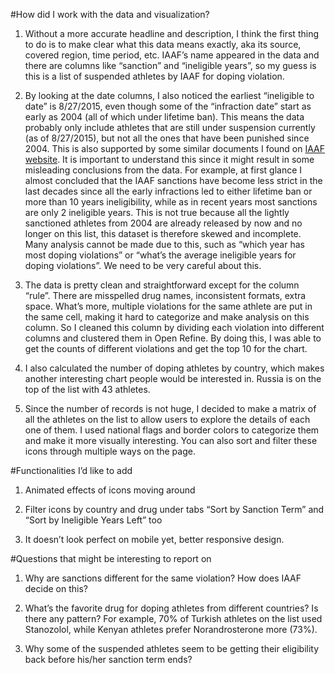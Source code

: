 #How did I work with the data and visualization?
1. Without a more accurate headline and description, I think the first thing to do is to make clear what this data means exactly, aka its source, covered region, time period, etc. IAAF’s name appeared in the data and there are columns like “sanction” and “ineligible years”, so my guess is this is a list of suspended athletes by IAAF for doping violation.

2. By looking at the date columns, I also noticed the earliest “ineligible to date” is 8/27/2015, even though some of the “infraction date” start as early as 2004 (all of which under lifetime ban). This means the data probably only include athletes that are still under suspension currently (as of 8/27/2015), but not all the ones that have been punished since 2004. This is also supported by some similar documents I found on <a target="_blank" href="http://www.iaaf.org/download/download?filename=3deef999-07f5-4a93-96b9-03b7e18e0f3e.pdf&urlslug=List20athletes20serving20period20ineligibility20a20of20anti-doping20violation20IAAF%20rules">IAAF website</a>. It is important to understand this since it might result in some misleading conclusions from the data. For example, at first glance I almost concluded that the IAAF sanctions have become less strict in the last decades since all the early infractions led to either lifetime ban or more than 10 years ineligibility, while as in recent years most sanctions are only 2 ineligible years. This is not true because all the lightly sanctioned athletes from 2004 are already released by now and no longer on this list, this dataset is therefore skewed and incomplete. Many analysis cannot be made due to this, such as “which year has most doping violations” or “what’s the average ineligible years for doping violations”. We need to be very careful about this.

3. The data is pretty clean and straightforward except for the column “rule”. There are misspelled drug names, inconsistent formats, extra space. What’s more, multiple violations for the same athlete are put in the same cell, making it hard to categorize and make analysis on this column. So I cleaned this column by dividing each violation into different columns and clustered them in Open Refine. By doing this, I was able to get the counts of different violations and get the top 10 for the chart.

4. I also calculated the number of doping athletes by country, which makes another interesting chart people would be interested in. Russia is on the top of the list with 43 athletes.

5. Since the number of records is not huge, I decided to make a matrix of all the athletes on the list to allow users to explore the details of each one of them. I used national flags and border colors to categorize them and make it more visually interesting. You can also sort and filter these icons through multiple ways on the page.

#Functionalities I’d like to add
1. Animated effects of icons moving around

2. Filter icons by country and drug under tabs “Sort by Sanction Term” and “Sort by Ineligible Years Left” too

3. It doesn’t look perfect on mobile yet, better responsive design.

#Questions that might be interesting to report on
1. Why are sanctions different for the same violation? How does IAAF decide on this?

2. What’s the favorite drug for doping athletes from different countries? Is there any pattern? For example, 70% of Turkish athletes on the list used Stanozolol, while Kenyan athletes prefer Norandrosterone more (73%).

3. Why some of the suspended athletes seem to be getting their eligibility back before his/her sanction term ends?

